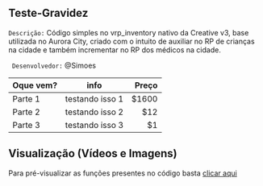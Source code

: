 ## Teste-Gravidez 
`Descrição:` Código simples no vrp_inventory nativo da Creative v3, base utilizada no Aurora City, criado com o intuito de auxiliar no RP de crianças na cidade e também incrementar no RP dos médicos na cidade.

` Desenvolvedor:`  @Simoes

| Oque vem?        | info           | Preço  |
| ------------- |:-------------:| -----:|
| Parte 1  | testando isso 1 | $1600 |
| Parte 2  | testando isso 2  |   $12 |
| Parte 3  | testando isso 3    |    $1 |

## Visualização (Vídeos e Imagens)

Para pré-visualizar as funções presentes no código basta [clicar aqui](https://www.google.com)
